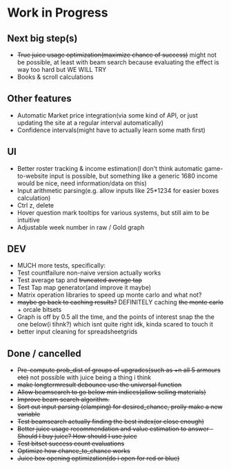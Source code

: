 
# Work in Progress

## Next big step(s)

- ~~True juice usage optimization(maximize chance of success)~~ might not be possible, at least with beam search because evaluating the effect is way too hard but WE WILL TRY
- Books & scroll calculations

## Other features

- Automatic Market price integration(via some kind of API, or just updating the site at a regular interval automatically)
- Confidence intervals(might have to actually learn some math first)

## UI

- Better roster tracking & income estimation(I don't think automatic game-to-website input is possible, but something like a generic 1680 income would be nice, need information/data on this)
- Input arithmetic parsing(e.g. allow inputs like 25*1234 for easier boxes calculation)
- Ctrl z, delete
- Hover question mark tooltips for various systems, but still aim to be intuitive
- Adjustable week number in raw / Gold graph

## DEV

- MUCH more tests, specifically:
- Test countfailure non-naive version actually works
- Test average tap and ~~truncated average tap~~
- Test Tap map generator(and improve it maybe)
- Matrix operation libraries to speed up monte carlo and what not?
- ~~maybe go back to caching results?~~ DEFINITELY caching ~~the monte carlo~~ + orcale bitsets
- Graph is off by 0.5 all the time, and the points of interest snap the the one below(i tihnk?) which isnt quite right idk, kinda scared to touch it
- better input cleaning for spreadsheetgrids

## Done / cancelled

- ~~Pre-compute prob_dist of groups of upgrades(such as +n all 5 armours etc)~~ not possible with juice being a thing i think
- ~~make longtermresult debounce use the universal function~~
- ~~Allow beamsearch to go below min indices(allow selling materials)~~
- ~~Improve beam search algorithm.~~
- ~~Sort out input parsing (clamping) for desired_chance, prolly make a new variable~~
- ~~Test beamsearch actually finding the best index(or close enough)~~
- ~~Better juice usage recommendation and value estimation to answer - Should I buy juice? How should I use juice~~
- ~~Test bitset success count evaluations~~
- ~~Optimize how chance_to_chance works~~
- ~~Juice box opening optimization(do i open for red or blue)~~
